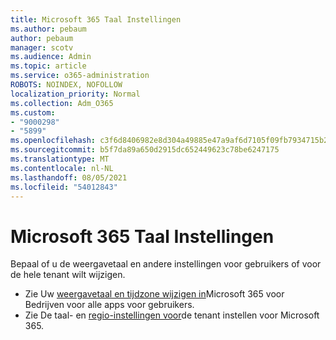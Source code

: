 ```yaml
---
title: Microsoft 365 Taal Instellingen
ms.author: pebaum
author: pebaum
manager: scotv
ms.audience: Admin
ms.topic: article
ms.service: o365-administration
ROBOTS: NOINDEX, NOFOLLOW
localization_priority: Normal
ms.collection: Adm_O365
ms.custom:
- "9000298"
- "5899"
ms.openlocfilehash: c3f6d8406982e8d304a49885e47a9af6d7105f09fb7934715b29777069d52726
ms.sourcegitcommit: b5f7da89a650d2915dc652449623c78be6247175
ms.translationtype: MT
ms.contentlocale: nl-NL
ms.lasthandoff: 08/05/2021
ms.locfileid: "54012843"
---
```

# <a name="microsoft-365-language-settings"></a>Microsoft 365 Taal Instellingen

Bepaal of u de weergavetaal en andere instellingen voor gebruikers of voor de hele tenant wilt wijzigen.

- Zie Uw [weergavetaal en tijdzone wijzigen in](https://support.microsoft.com/office/6f238bff-5252-441e-b32b-655d5d85d15b)Microsoft 365 voor Bedrijven voor alle apps voor gebruikers.
- Zie De taal- en [regio-instellingen voor](https://docs.microsoft.com/office365/troubleshoot/access-management/set-language-and-region)de tenant instellen voor Microsoft 365.
